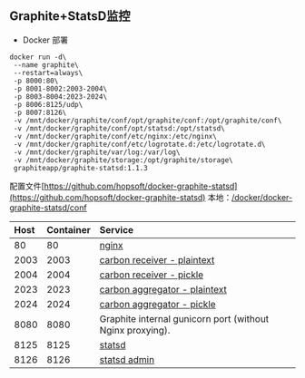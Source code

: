 ## Graphite+StatsD监控

* Docker 部署

```
docker run -d\
 --name graphite\
 --restart=always\
 -p 8000:80\
 -p 8001-8002:2003-2004\
 -p 8003-8004:2023-2024\
 -p 8006:8125/udp\
 -p 8007:8126\
 -v /mnt/docker/graphite/conf/opt/graphite/conf:/opt/graphite/conf\
 -v /mnt/docker/graphite/conf/opt/statsd:/opt/statsd\
 -v /mnt/docker/graphite/conf/etc/nginx:/etc/nginx\
 -v /mnt/docker/graphite/conf/etc/logrotate.d:/etc/logrotate.d\
 -v /mnt/docker/graphite/var/log:/var/log\
 -v /mnt/docker/graphite/storage:/opt/graphite/storage\
 graphiteapp/graphite-statsd:1.1.3
```

配置文件[https://github.com/hopsoft/docker-graphite-statsd](https://github.com/hopsoft/docker-graphite-statsd) 本地：[/docker/docker-graphite-statsd/conf](/docker/docker-graphite-statsd/conf)

  


| Host | Container | Service |
| :--- | :--- | :--- |
| 80 | 80 | [nginx](https://www.nginx.com/resources/admin-guide/) |
| 2003 | 2003 | [carbon receiver - plaintext](http://graphite.readthedocs.io/en/latest/feeding-carbon.html#the-plaintext-protocol) |
| 2004 | 2004 | [carbon receiver - pickle](http://graphite.readthedocs.io/en/latest/feeding-carbon.html#the-pickle-protocol) |
| 2023 | 2023 | [carbon aggregator - plaintext](http://graphite.readthedocs.io/en/latest/carbon-daemons.html#carbon-aggregator-py) |
| 2024 | 2024 | [carbon aggregator - pickle](http://graphite.readthedocs.io/en/latest/carbon-daemons.html#carbon-aggregator-py) |
| 8080 | 8080 | Graphite internal gunicorn port \(without Nginx proxying\). |
| 8125 | 8125 | [statsd](https://github.com/etsy/statsd/blob/master/docs/server.md) |
| 8126 | 8126 | [statsd admin](https://github.com/etsy/statsd/blob/v0.7.2/docs/admin_interface.md) |



